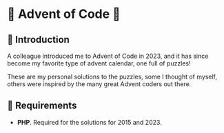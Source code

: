 # 🎄 Advent of Code 🎄

## 🌟 Introduction
A colleague introduced me to Advent of Code in 2023, and it has since become my favorite type of advent calendar, one full of puzzles!

These are my personal solutions to the puzzles, some I thought of myself, others were inspired by the many great Advent coders out there.

## 📝 Requirements
- **PHP**. Required for the solutions for 2015 and 2023.
